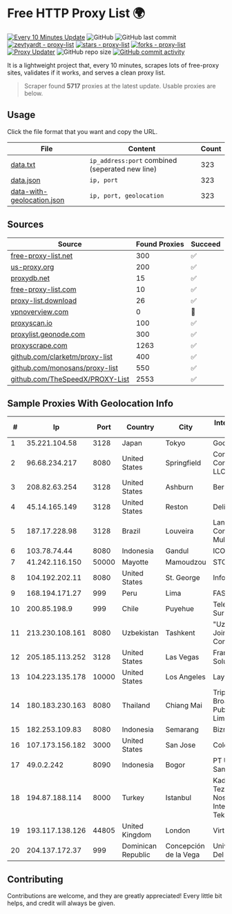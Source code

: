 
# Free HTTP Proxy List 🌍

[![Every 10 Minutes Update](https://github.com/mertguvencli/http-proxy-list/actions/workflows/main.yml/badge.svg?branch=main)](https://github.com/mertguvencli/http-proxy-list/actions/workflows/main.yml)
![GitHub](https://img.shields.io/github/license/mertguvencli/http-proxy-list)
![GitHub last commit](https://img.shields.io/github/last-commit/mertguvencli/http-proxy-list)
[![zevtyardt - proxy-list](https://img.shields.io/static/v1?label=zevtyardt&message=proxy-list&color=blue&logo=github)](https://github.com/zevtyardt/proxy-list "Go to GitHub repo")
[![stars - proxy-list](https://img.shields.io/github/stars/zevtyardt/proxy-list?style=social)](https://github.com/zevtyardt/proxy-list)
[![forks - proxy-list](https://img.shields.io/github/forks/zevtyardt/proxy-list?style=social)](https://github.com/zevtyardt/proxy-list)
[![Proxy Updater](https://github.com/zevtyardt/proxy-list/workflows/Proxy%20Updater/badge.svg)](https://github.com/zevtyardt/proxy-list/actions?query=workflow:"Proxy+Updater")
![GitHub repo size](https://img.shields.io/github/repo-size/zevtyardt/proxy-list)
[![GitHub commit activity](https://img.shields.io/github/commit-activity/m/zevtyardt/proxy-list?logo=commits)](https://github.com/zevtyardt/proxy-list/commits/main)

It is a lightweight project that, every 10 minutes, scrapes lots of free-proxy sites, validates if it works, and serves a clean proxy list.

> Scraper found **5717** proxies at the latest update. Usable proxies are below.

## Usage

Click the file format that you want and copy the URL.

|File|Content|Count|
|----|-------|-----|
|[data.txt](https://raw.githubusercontent.com/mertguvencli/http-proxy-list/main/proxy-list/data.txt)|`ip_address:port` combined (seperated new line)|323|
|[data.json](https://raw.githubusercontent.com/mertguvencli/http-proxy-list/main/proxy-list/data.json)|`ip, port`|323|
|[data-with-geolocation.json](https://raw.githubusercontent.com/mertguvencli/http-proxy-list/main/proxy-list/data-with-geolocation.json)|`ip, port, geolocation`|323|

## Sources

|Source|Found Proxies|Succeed|
|------|-------------|-------|
|[free-proxy-list.net](https://free-proxy-list.net)|300|✅|
|[us-proxy.org](https://www.us-proxy.org)|200|✅|
|[proxydb.net](http://proxydb.net)|15|✅|
|[free-proxy-list.com](https://free-proxy-list.com/?page=&port=&type%5B%5D=http&type%5B%5D=https&up_time=0&search=Search)|10|✅|
|[proxy-list.download](https://www.proxy-list.download/HTTP)|26|✅|
|[vpnoverview.com](https://vpnoverview.com/privacy/anonymous-browsing/free-proxy-servers)|0|🚫|
|[proxyscan.io](https://www.proxyscan.io)|100|✅|
|[proxylist.geonode.com](https://proxylist.geonode.com/api/proxy-list?limit=300&page=1&sort_by=lastChecked&sort_type=desc&protocols=http,https)|300|✅|
|[proxyscrape.com](https://api.proxyscrape.com/v2/?request=displayproxies&protocol=http&timeout=10000&country=all&ssl=all&anonymity=all)|1263|✅|
|[github.com/clarketm/proxy-list](https://raw.githubusercontent.com/clarketm/proxy-list/master/proxy-list-raw.txt)|400|✅|
|[github.com/monosans/proxy-list](https://raw.githubusercontent.com/monosans/proxy-list/main/proxies/http.txt)|550|✅|
|[github.com/TheSpeedX/PROXY-List](https://raw.githubusercontent.com/TheSpeedX/PROXY-List/master/http.txt)|2553|✅|


## Sample Proxies With Geolocation Info

|#|Ip|Port|Country|City|Internet Service Provider|
|-|--|----|-------|----|-------------------------|
|1|35.221.104.58|3128|Japan|Tokyo|Google LLC|
|2|96.68.234.217|8080|United States|Springfield|Comcast Cable Communications, LLC|
|3|208.82.63.254|3128|United States|Ashburn|Bernardi Sounds|
|4|45.14.165.149|3128|United States|Reston|Delis LLC|
|5|187.17.228.98|3128|Brazil|Louveira|Lantec Comunicacao Multimidia Ltda|
|6|103.78.74.44|8080|Indonesia|Gandul|ICONPLN|
|7|41.242.116.150|50000|Mayotte|Mamoudzou|STOI-block1|
|8|104.192.202.11|8080|United States|St. George|InfoWest|
|9|168.194.171.27|999|Peru|Lima|FASTNET|
|10|200.85.198.9|999|Chile|Puyehue|Telefonica del Sur S.A.|
|11|213.230.108.161|8080|Uzbekistan|Tashkent|"Uzbektelekom" Joint Stock Company|
|12|205.185.113.252|3128|United States|Las Vegas|FranTech Solutions|
|13|104.223.135.178|10000|United States|Los Angeles|LayerHost|
|14|180.183.230.163|8080|Thailand|Chiang Mai|Triple T Broadband Public Company Limited|
|15|182.253.109.83|8080|Indonesia|Semarang|Biznet Metronet|
|16|107.173.156.182|3000|United States|San Jose|ColoCrossing|
|17|49.0.2.242|8090|Indonesia|Bogor|PT Usaha Adi Sanggoro|
|18|194.87.188.114|8000|Turkey|Istanbul|Kadir Huseyin Tezcan Nosspeed Internet Teknolojileri|
|19|193.117.138.126|44805|United Kingdom|London|Virtual1 Limited|
|20|204.137.172.37|999|Dominican Republic|Concepción de la Vega|Univegacomu Del Caribe SRL|



## Contributing

Contributions are welcome, and they are greatly appreciated! Every
little bit helps, and credit will always be given.

